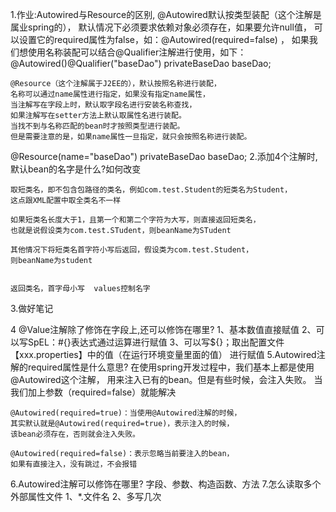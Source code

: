 1.作业:Autowired与Resource的区别,
    @Autowired默认按类型装配（这个注解是属业spring的），
    默认情况下必须要求依赖对象必须存在，如果要允许null值，
    可以设置它的required属性为false，如：@Autowired(required=false) ，
    如果我们想使用名称装配可以结合@Qualifier注解进行使用，如下：
     @Autowired()@Qualifier("baseDao")
    privateBaseDao baseDao;
    
    
    @Resource（这个注解属于J2EE的），默认按照名称进行装配，
    名称可以通过name属性进行指定，如果没有指定name属性，
    当注解写在字段上时，默认取字段名进行安装名称查找，
    如果注解写在setter方法上默认取属性名进行装配。
    当找不到与名称匹配的bean时才按照类型进行装配。
    但是需要注意的是，如果name属性一旦指定，就只会按照名称进行装配。
  @Resource(name="baseDao")
    privateBaseDao baseDao;
 2.添加4个注解时,默认bean的名字是什么?如何改变
    
    取短类名，即不包含包路径的类名，例如com.test.Student的短类名为Student，
    这点跟XML配置中取全类名不一样
    
    如果短类名长度大于1，且第一个和第二个字符为大写，则直接返回短类名，
    也就是说假设类为com.test.STudent，则beanName为STudent
    
    其他情况下将短类名首字符小写后返回，假设类为com.test.Student，
    则beanName为student
    
    
    返回类名，首字母小写  values控制名字
 3.做好笔记
 
 4 @Value注解除了修饰在字段上,还可以修饰在哪里?
  1、基本数值直接赋值
     2、可以写SpEL：#{}表达式通过运算进行赋值
     3、可以写${}；取出配置文件【xxx.properties】中的值（在运行环境变量里面的值）
     进行赋值
 5.Autowired注解的required属性是什么意思?
    在使用spring开发过程中，我们基本上都是使用@Autowired这个注解，
    用来注入已有的bean。但是有些时候，会注入失败。
    当我们加上参数（required=false）就能解决
    
    @Autowired(required=true)：当使用@Autowired注解的时候，
    其实默认就是@Autowired(required=true)，表示注入的时候，
    该bean必须存在，否则就会注入失败。
    
    @Autowired(required=false)：表示忽略当前要注入的bean，
    如果有直接注入，没有跳过，不会报错
 6.Autowired注解可以修饰在哪里?
    字段、参数、构造函数、方法
 7.怎么读取多个外部属性文件
    1、*.文件名
    2、多写几次